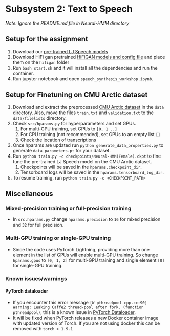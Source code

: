 # Subsystem 2: Text to Speech

*Note: Ignore the README.md file in Neural-HMM directory*

[pretrained_model_link]: https://umeauniversity-my.sharepoint.com/:f:/g/personal/nich0037_ad_umu_se/Eh6sGtTfca9GukqZkLne0tABQSuPXLU-tdUtUlr-53e3Xg?e=lIMPzN
[hifigan_all]: https://umeauniversity-my.sharepoint.com/:f:/g/personal/nich0037_ad_umu_se/Eib8mOgmPXFGi0P9E3gCFbEBRNtHE04UUuCCa7yTf2etTQ?e=wMdQ3I
[cmuarctic_link]: https://umeauniversity-my.sharepoint.com/:u:/g/personal/nich0037_ad_umu_se/Edi0a9f2A3BGpmCI78YFqsEBBlcWAfxURocQgl9M1UDSPg?e=w8Q842
[pytorch_dataloader_issue_link]: https://github.com/pytorch/pytorch/issues/57273

## Setup for the assignment
1. Download our [pre-trained LJ Speech models][pretrained_model_link] 
2. Download HiFi gan pretrained [HiFiGAN models and config file][hifigan_all] and place them on the `hifigan` folder
3. Run ``bash start.sh`` and it will install all the dependencies and run the container.
4. Run jupyter notebook and open ```speech_synthesis_workshop.ipynb```.


## Setup for Finetuning on CMU Arctic dataset
1. Download and extract the preprocessed [CMU Arctic dataset][cmuarctic_link] in the `data` directory. Also, move the files `train.txt` and `validation.txt` to the `data/filelists` directory.
2. Check `src/hparams.py` for hyperparameters and set GPUs.
    1. For multi-GPU training, set GPUs to ```[0, 1 ..]```
    2. For CPU training (not recommended), set GPUs to an empty list ```[]```
    3. Check the location of transcriptions
3. Once hparams are updated run `python generate_data_properties.py` to generate `data_parameters.pt` for your dataset.
4. Run ```python train.py -c checkpoints/Neural-HMM(Female).ckpt``` to fine tune the pre-trained LJ Speech model on the CMU Arctic dataset.
    1. Checkpoints will be saved in the `hparams.checkpoint_dir`.
    2. Tensorboard logs will be saved in the `hparams.tensorboard_log_dir`.
5. To resume training, run ```python train.py -c <CHECKPOINT_PATH>```

## Miscellaneous
### Mixed-precision training or full-precision training
* In ```src.hparams.py``` change ```hparams.precision``` to ```16``` for mixed precision and ```32``` for full precision.
### Multi-GPU training or single-GPU training
* Since the code uses PyTorch Lightning, providing more than one element in the list of GPUs will enable multi-GPU training. So change ```hparams.gpus``` to ```[0, 1, 2]``` for multi-GPU training and single element ```[0]``` for single-GPU training.


### Known issues/warnings

#### PyTorch dataloader
* If you encounter this error message ```[W pthreadpool-cpp.cc:90] Warning: Leaking Caffe2 thread-pool after fork. (function pthreadpool)```, this is a known issue in [PyTorch Dataloader][pytorch_dataloader_issue_link]. 
* It will be fixed when PyTorch releases a new Docker container image with updated version of Torch. If you are not using docker this can be removed with ```torch > 1.9.1```
